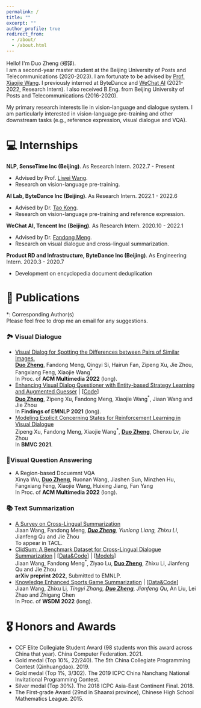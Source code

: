 ```yaml
---
permalink: /
title: ""
excerpt: ""
author_profile: true
redirect_from: 
  - /about/
  - /about.html
---
```


<span class='anchor' id='about-me'></span>

Hello! I'm Duo Zheng (郑铎).      
I am a second-year master student at the Beijing University of Posts and Telecommunications (2020-2023). I am fortunate to be advised by [Prof. Xiaojie Wang](https://www.researchgate.net/profile/Xiaojie-Wang-19). I previously interned at ByteDance and [WeChat AI](https://ai.weixin.qq.com/) (2021-2022, Research Intern). I also received B.Eng. from Beijing University of Posts and Telecommunications (2016-2020).

My primary research interests lie in vision-language and dialogue system. I am particularly interested in vision-language pre-training and other downstream tasks (e.g., reference expression, visual dialogue and VQA).


# 💻 Internships
**NLP, SenseTime Inc (Beijing)**. As Research Intern. 2022.7 - Present
- Advised by Prof. [Liwei Wang](https://lwwangcse.github.io/).
- Research on vision-language pre-training.

**AI Lab, ByteDance Inc (Beijing)**. As Research Intern. 2022.1 - 2022.6
- Advised by Dr. [Tao Kong](https://www.taokong.org/).
- Research on vision-language pre-training and reference expression.

**WeChat AI, Tencent Inc (Beijing)**. As Research Intern. 2020.10 - 2022.1
- Advised by Dr. [Fandong Meng](http://fandongmeng.github.io/).
- Research on visual dialogue and cross-lingual summarization.

**Product RD and Infrastructure, ByteDance Inc (Beijing)**. As Engineering Intern. 2020.3 - 2020.7
- Development on encyclopedia document deduplication

# 📝 Publications 
*: Corresponding Author(s)   
Please feel free to drop me an email for any suggestions.

### 🏞️ Visual Dialogue
- [Visual Dialog for Spotting the Differences between Pairs of Similar Images.](https://arxiv.org/abs/2203.08362)    
**<u>Duo Zheng</u>**, Fandong Meng, Qingyi Si, Hairun Fan, Zipeng Xu, Jie Zhou, Fangxiang Feng, Xiaojie Wang<sup>*</sup>    
In Proc. of **ACM Multimedia 2022** (long).  
- [Enhancing Visual Dialog Questioner with Entity-based Strategy Learning and Augmented Guesser](https://arxiv.org/abs/2109.02297) \| [[Code](https://github.com/zd11024/Entity_Questioner)]    
**<u>Duo Zheng</u>**, Zipeng Xu, Fandong Meng, Xiaojie Wang<sup>*</sup>, Jiaan Wang and Jie Zhou    
In **Findings of EMNLP 2021** (long).  
- [Modeling Explicit Concerning States for Reinforcement Learning in Visual Dialogue](https://arxiv.org/abs/2107.05250)    
Zipeng Xu, Fandong Meng, Xiaojie Wang<sup>*</sup>, **<u>Duo Zheng</u>**, Chenxu Lv, Jie Zhou  
In **BMVC 2021**.  

### 📖Visual Question Answering
- A Region-based Docuemnt VQA   
Xinya Wu, **<u>Duo Zheng</u>**, Ruonan Wang, Jiashen Sun, Minzhen Hu, Fangxiang Feng, Xiaojie Wang, Huixing Jiang, Fan Yang  
In Proc. of **ACM Multimedia 2022** (long).   


### 📚 Text Summarization
- [A Survey on Cross-Lingual Summarization](https://arxiv.org/abs/2203.12515)   
Jiaan Wang, Fandong Meng<sup>*</sup>, **<u>Duo Zheng</u>**, Yunlong Liang, Zhixu Li<sup>*</sup>, Jianfeng Qu and Jie Zhou   
To appear in TACL.    
- [ClidSum: A Benchmark Dataset for Cross-Lingual Dialogue Summarization](https://arxiv.org/abs/2202.05599) \| [[Data&Code](https://github.com/krystalan/ClidSum)] \| [[Models](https://huggingface.co/Krystalan)]  
Jiaan Wang, Fandong Meng<sup>*</sup>, Ziyao Lu, **<u>Duo Zheng</u>**, Zhixu Li, Jianfeng Qu and Jie Zhou   
**arXiv preprint 2022**, Submitted to EMNLP. 
- [Knowledge Enhanced Sports Game Summarization](https://arxiv.org/abs/2111.12535) \| [[Data&Code](https://github.com/krystalan/K-SportsSum)]   
Jiaan Wang, Zhixu Li<sup>*</sup>, Tingyi Zhang, **<u>Duo Zheng</u>**, Jianfeng Qu<sup>*</sup>, An Liu, Lei Zhao and Zhigang Chen   
In Proc. of **WSDM 2022** (long).


# 🎖 Honors and Awards
- CCF Elite Collegiate Student Award (98 students won this award across China that year). China Computer Federation. 2021.
- Gold medal (Top 10%, 22/240). The 5th China Collegiate Programming Contest (Qinhuangdao). 2019.
- Gold medal (Top 1%, 3/302). The 2019 ICPC China Nanchang National Invitational Programming Contest.
- Silver medal (Top 30%). The 2018 ICPC Asia-East Continent Final. 2018.
- The First‑grade Award (29nd in Shaanxi province), Chinese High School Mathematics League. 2015.



